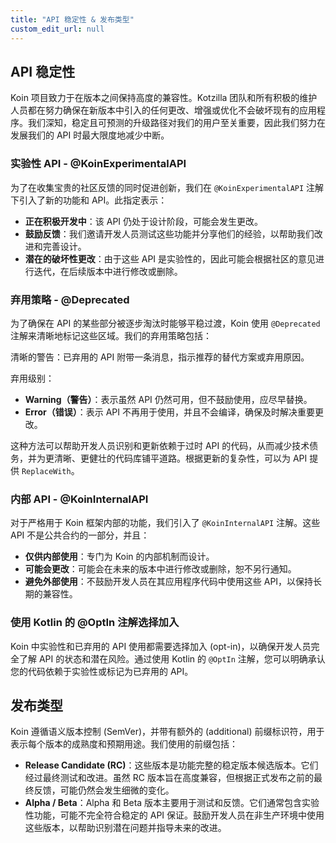 ```yaml
---
title: "API 稳定性 & 发布类型"
custom_edit_url: null
---
```

## API 稳定性

Koin 项目致力于在版本之间保持高度的兼容性。Kotzilla 团队和所有积极的维护人员都在努力确保在新版本中引入的任何更改、增强或优化不会破坏现有的应用程序。我们深知，稳定且可预测的升级路径对我们的用户至关重要，因此我们努力在发展我们的 API 时最大限度地减少中断。

### 实验性 API - @KoinExperimentalAPI

为了在收集宝贵的社区反馈的同时促进创新，我们在 `@KoinExperimentalAPI` 注解下引入了新的功能和 API。此指定表示：

- **正在积极开发中**：该 API 仍处于设计阶段，可能会发生更改。
- **鼓励反馈**：我们邀请开发人员测试这些功能并分享他们的经验，以帮助我们改进和完善设计。
- **潜在的破坏性更改**：由于这些 API 是实验性的，因此可能会根据社区的意见进行迭代，在后续版本中进行修改或删除。

### 弃用策略 - @Deprecated

为了确保在 API 的某些部分被逐步淘汰时能够平稳过渡，Koin 使用 `@Deprecated` 注解来清晰地标记这些区域。我们的弃用策略包括：

清晰的警告：已弃用的 API 附带一条消息，指示推荐的替代方案或弃用原因。

弃用级别：
- **Warning（警告）**：表示虽然 API 仍然可用，但不鼓励使用，应尽早替换。
- **Error（错误）**：表示 API 不再用于使用，并且不会编译，确保及时解决重要更改。

这种方法可以帮助开发人员识别和更新依赖于过时 API 的代码，从而减少技术债务，并为更清晰、更健壮的代码库铺平道路。根据更新的复杂性，可以为 API 提供 `ReplaceWith`。

### 内部 API - @KoinInternalAPI

对于严格用于 Koin 框架内部的功能，我们引入了 `@KoinInternalAPI` 注解。这些 API 不是公共合约的一部分，并且：

- **仅供内部使用**：专门为 Koin 的内部机制而设计。
- **可能会更改**：可能会在未来的版本中进行修改或删除，恕不另行通知。
- **避免外部使用**：不鼓励开发人员在其应用程序代码中使用这些 API，以保持长期的兼容性。

### 使用 Kotlin 的 @OptIn 注解选择加入

Koin 中实验性和已弃用的 API 使用都需要选择加入 (opt-in)，以确保开发人员完全了解 API 的状态和潜在风险。通过使用 Kotlin 的 `@OptIn` 注解，您可以明确承认您的代码依赖于实验性或标记为已弃用的 API。

## 发布类型

Koin 遵循语义版本控制 (SemVer)，并带有额外的 (additional) 前缀标识符，用于表示每个版本的成熟度和预期用途。我们使用的前缀包括：

- **Release Candidate (RC)**：这些版本是功能完整的稳定版本候选版本。它们经过最终测试和改进。虽然 RC 版本旨在高度兼容，但根据正式发布之前的最终反馈，可能仍然会发生细微的变化。
- **Alpha / Beta**：Alpha 和 Beta 版本主要用于测试和反馈。它们通常包含实验性功能，可能不完全符合稳定的 API 保证。鼓励开发人员在非生产环境中使用这些版本，以帮助识别潜在问题并指导未来的改进。